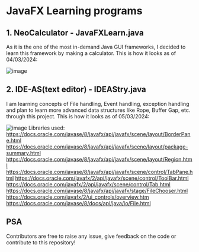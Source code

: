 # JavaFX Learning programs

## 1. NeoCalculator - JavaFXLearn.java
As it is the one of the most in-demand Java GUI frameworks, I decided to learn this framework by making a calculator.
This is how it looks as of 04/03/2024:

![image](https://github.com/KambliKritarth/JavaFXLearn/assets/74850840/240d2d47-d25c-4768-981a-05e5b2357cd8)

## 2. IDE-AS(text editor) - IDEAStry.java
I am learning concepts of File handling, Event handling, exception handling and plan to learn more advanced data structures like Rope, Buffer Gap, etc. through this project.
This is how it looks as of 05/03/2024:

![image](https://github.com/KambliKritarth/JavaFXLearn/assets/74850840/e1f89c6c-57d1-43cf-927a-82e9b8fd231b)
Libraries used:
https://docs.oracle.com/javase/8/javafx/api/javafx/scene/layout/BorderPane.html
https://docs.oracle.com/javase/8/javafx/api/javafx/scene/layout/package-summary.html
https://docs.oracle.com/javase/8/javafx/api/javafx/scene/layout/Region.html
https://docs.oracle.com/javase/8/javafx/api/javafx/scene/control/TabPane.html
https://docs.oracle.com/javafx/2/api/javafx/scene/control/ToolBar.html
https://docs.oracle.com/javafx/2/api/javafx/scene/control/Tab.html
https://docs.oracle.com/javase/8/javafx/api/javafx/stage/FileChooser.html
https://docs.oracle.com/javafx/2/ui_controls/overview.htm
https://docs.oracle.com/javase/8/docs/api/java/io/File.html


## PSA
Contributors are free to raise any issue, give feedback on the code or contribute to this repository!
